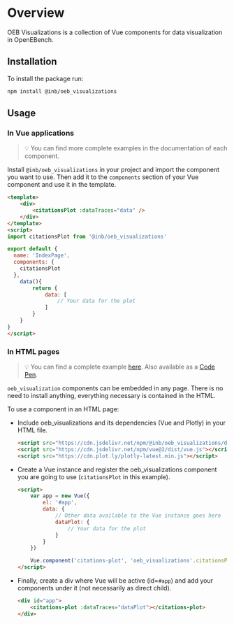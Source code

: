 # Overview

OEB Visualizations is a collection of Vue components for data visualization in OpenEBench. 

## Installation

To install the package run: 

```sh
npm install @inb/oeb_visualizations
``` 


## Usage

### In Vue applications
> :bulb: You can find more complete examples in the documentation of each component.

Install `@inb/oeb_visualizations` in your project and import the component you want to use. Then add it to the `components` section of your Vue component and use it in the template. 

```html
<template>
    <div>
        <citationsPlot :dataTraces="data" />
    </div>
</template>
<script>
import citationsPlot from '@inb/oeb_visualizations'

export default {
  name: 'IndexPage',
  components: {
    citationsPlot
  },
    data(){
        return {
            data: [
                // Your data for the plot
            ]
        }
    }
}
</script>

``` 

### In HTML pages 
> :bulb: You can find a complete example [here](https://github.com/inab/oeb-visualizations/tree/main/examples/html). 
> Also available as a [Code Pen](https://codepen.io/Eva-Mart-n-Del-Pico/pen/MWLBjPX).


`oeb_visualization` components can be embedded in any page. There is no need to install anything, everything necessary is contained in the HTML. 

To use a component in an HTML page:

- Include oeb_visualizations and its dependencies (Vue and Plotly) in your HTML file. 
    ```html
    <script src="https://cdn.jsdelivr.net/npm/@inb/oeb_visualizations/dist/oeb-visualizations.min.js"></script>
    <script src="https://cdn.jsdelivr.net/npm/vue@2/dist/vue.js"></script>
    <script src="https://cdn.plot.ly/plotly-latest.min.js"></script>
    ```
- Create a Vue instance and register the oeb_visualizations component you are going to use (`citationsPlot` in this example).
    ```html
    <script>
        var app = new Vue({
            el: '#app',
            data: {
                // Other data available to the Vue instance goes here
                dataPlot: {
                    // Your data for the plot
                }
            }
        })

        Vue.component('citations-plot', 'oeb_visualizations'.citationsPlot)
    </script>
    ```
- Finally, create a div where Vue will be active (id=`#app`) and add your components under it (not necessarily as direct child). 
    ```html
    <div id="app">
        <citations-plot :dataTraces="dataPlot"></citations-plot>
    </div>
    ```

